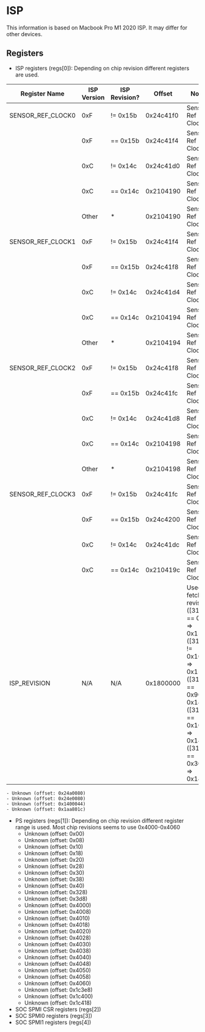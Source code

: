 # ISP 
This information is based on Macbook Pro M1 2020 ISP. It may differ for other devices.

## Registers 

- ISP registers (regs[0]): Depending on chip revision different registers are used.

| Register Name | ISP Version | ISP Revision? | Offset | Notes |
|---	|---	|---	|---	|---	|
| SENSOR_REF_CLOCK0 | 0xF  	| != 0x15b | 0x24c41f0 | Sensor Ref Clock 0 |
|  | 0xF  	| == 0x15b | 0x24c41f4 | Sensor Ref Clock 0 |
|  | 0xC  	| != 0x14c | 0x24c41d0 | Sensor Ref Clock 0 |
|  | 0xC  	| == 0x14c | 0x2104190 | Sensor Ref Clock 0 |
|  | Other     | *        | 0x2104190 | Sensor Ref Clock 0 |
| SENSOR_REF_CLOCK1 | 0xF  	| != 0x15b | 0x24c41f4 | Sensor Ref Clock 1 |
|  | 0xF  	| == 0x15b | 0x24c41f8 | Sensor Ref Clock 1 |
|  | 0xC  	| != 0x14c | 0x24c41d4 | Sensor Ref Clock 1 |
|  | 0xC  	| == 0x14c | 0x2104194 | Sensor Ref Clock 1 |
|  | Other     | *        | 0x2104194 | Sensor Ref Clock 1 |
| SENSOR_REF_CLOCK2 | 0xF  	| != 0x15b | 0x24c41f8 | Sensor Ref Clock 2 |
|  | 0xF  	| == 0x15b | 0x24c41fc | Sensor Ref Clock 2 |
|  | 0xC  	| != 0x14c | 0x24c41d8 | Sensor Ref Clock 2 |
|  | 0xC  	| == 0x14c | 0x2104198 | Sensor Ref Clock 2 |
|  | Other     | *        | 0x2104198 | Sensor Ref Clock 2 |
| SENSOR_REF_CLOCK3 | 0xF  	| != 0x15b | 0x24c41fc | Sensor Ref Clock 3 |
|  | 0xF  	| == 0x15b | 0x24c4200 | Sensor Ref Clock 3 |
|  | 0xC  	| != 0x14c | 0x24c41dc | Sensor Ref Clock 3 |
|  | 0xC  	| == 0x14c | 0x210419c | Sensor Ref Clock 3 |
| ISP_REVISION | N/A | N/A | 0x1800000 | Used to fetch revision. ([31:0] == 0x1) => 0x15a, ([31:0] != 0x1001) => 0x15b, ([31:0] == 0x90) => 0x14a, ([31:0] == 0x1090) => 0x14b, ([31:0] == 0x3091) => 0x14c |


    - Unknown (offset: 0x24a0080)
    - Unknown (offset: 0x24e0080)
    - Unknown (offset: 0x1400044)
    - Unknown (offset: 0x1aa801c)

- PS registers (regs[1]): Depending on chip revision different register range is used. Most chip revisions seems to use 0x4000-0x4060
    - Unknown (offset: 0x00)
    - Unknown (offset: 0x08)
    - Unknown (offset: 0x10)
    - Unknown (offset: 0x18) 
    - Unknown (offset: 0x20)
    - Unknown (offset: 0x28)
    - Unknown (offset: 0x30)
    - Unknown (offset: 0x38)
    - Unknown (offset: 0x40) 
    - Unknown (offset: 0x328)
    - Unknown (offset: 0x3d8)      
    - Unknown (offset: 0x4000) 
    - Unknown (offset: 0x4008)
    - Unknown (offset: 0x4010)
    - Unknown (offset: 0x4018)
    - Unknown (offset: 0x4020)
    - Unknown (offset: 0x4028)
    - Unknown (offset: 0x4030)
    - Unknown (offset: 0x4038)
    - Unknown (offset: 0x4040)
    - Unknown (offset: 0x4048)
    - Unknown (offset: 0x4050)
    - Unknown (offset: 0x4058)
    - Unknown (offset: 0x4060)
    - Unknown (offset: 0x1c3e8)
    - Unknown (offset: 0x1c400)
    - Unknown (offset: 0x1c418)   
- SOC SPMI CSR registers (regs[2])
- SOC SPMI0 registers (regs[3])
- SOC SPMI1 registers (regs[4])




